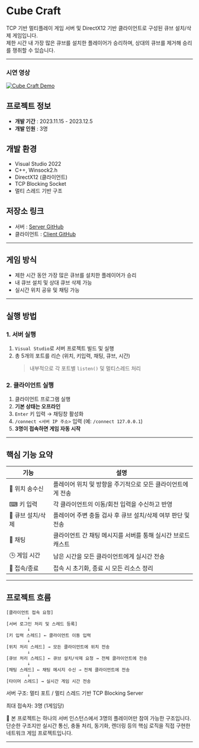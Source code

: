 # Cube Craft

TCP 기반 멀티플레이 게임 서버 및 DirectX12 기반 클라이언트로 구성된 큐브 설치/삭제 게임입니다.  
제한 시간 내 가장 많은 큐브를 설치한 플레이어가 승리하며, 상대의 큐브를 제거해 승리를 쟁취할 수 있습니다.

---
### 시연 영상
[![Cube Craft Demo](https://img.youtube.com/vi/GhFZ0HKn5pA/0.jpg)](https://youtu.be/GhFZ0HKn5pA?si=dn2MqPJi--deaCbd)


## 프로젝트 정보

- **개발 기간** : 2023.11.15 - 2023.12.5  
- **개발 인원** : 3명

## 개발 환경

- Visual Studio 2022  
- C++, Winsock2.h  
- DirectX12 (클라이언트)  
- TCP Blocking Socket  
- 멀티 스레드 기반 구조

## 저장소 링크

- 서버 : [Server GitHub](https://github.com/froggorf/2023NGP_Server)  
- 클라이언트 : [Client GitHub](https://github.com/Guigak/B_Engine_Net)

---

## 게임 방식

- 제한 시간 동안 가장 많은 큐브를 설치한 플레이어가 승리
- 내 큐브 설치 및 상대 큐브 삭제 가능
- 실시간 위치 공유 및 채팅 가능

---

## 실행 방법

### 1. 서버 실행
1. `Visual Studio`로 서버 프로젝트 빌드 및 실행
2. 총 5개의 포트를 리슨 (위치, 키입력, 채팅, 큐브, 시간)  
   > 내부적으로 각 포트별 `listen()` 및 멀티스레드 처리

### 2. 클라이언트 실행
1. 클라이언트 프로그램 실행
2. **기본 상태는 오프라인**  
3. `Enter` 키 입력 → 채팅창 활성화  
4. `/connect <서버 IP 주소>` 입력 (예: `/connect 127.0.0.1`)  
5. **3명이 접속하면 게임 자동 시작**

---
## 핵심 기능 요약

| 기능 | 설명 |
|------|------|
| 🧍 위치 송수신 | 플레이어 위치 및 방향을 주기적으로 모든 클라이언트에게 전송 |
| ⌨ 키 입력 | 각 클라이언트의 이동/회전 입력을 수신하고 반영 |
| 🧊 큐브 설치/삭제 | 플레이어 주변 충돌 검사 후 큐브 설치/삭제 여부 판단 및 전송 |
| 💬 채팅 | 클라이언트 간 채팅 메시지를 서버를 통해 실시간 브로드캐스트 |
| 🕒 게임 시간 | 남은 시간을 모든 클라이언트에게 실시간 전송 |
| 🚪 접속/종료 | 접속 시 초기화, 종료 시 모든 리소스 정리 |

---

## 프로젝트 흐름

```
[클라이언트 접속 요청]
        ↓
[서버 로그인 처리 및 스레드 등록]
        ↓
[키 입력 스레드] ← 클라이언트 이동 입력
        ↓
[위치 처리 스레드] → 모든 클라이언트에 위치 전송
        ↓
[큐브 처리 스레드] ← 큐브 설치/삭제 요청 → 전체 클라이언트에 전송
        ↓
[채팅 스레드] ← 채팅 메시지 수신 → 전체 클라이언트에 전송
        ↓
[타이머 스레드] → 실시간 게임 시간 전송
```

서버 구조: 멀티 포트 / 멀티 스레드 기반 TCP Blocking Server

최대 접속자: 3명 (1게임당)

📌 본 프로젝트는 하나의 서버 인스턴스에서 3명의 플레이어만 참여 가능한 구조입니다.
단순한 구조지만 실시간 통신, 충돌 처리, 동기화, 렌더링 등의 핵심 로직을 직접 구현한 네트워크 게임 프로젝트입니다.



---
